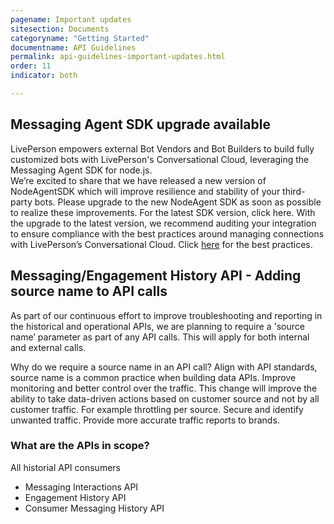 ```yaml
---
pagename: Important updates
sitesection: Documents
categoryname: "Getting Started"
documentname: API Guidelines
permalink: api-guidelines-important-updates.html
order: 11
indicator: both

---
```


## Messaging Agent SDK upgrade available
LivePerson empowers external Bot Vendors and Bot Builders to build fully customized bots with LivePerson's Conversational Cloud, leveraging the Messaging Agent SDK for node.js.  
We’re excited to share that we have released a new version of NodeAgentSDK which will improve resilience and stability of your third-party bots. Please upgrade to the new NodeAgent SDK as soon as possible to realize these improvements. For the latest SDK version, click here.
With the upgrade to the latest version, we recommend auditing your integration to ensure compliance with the best practices around managing connections with LivePerson’s Conversational Cloud. Click [here](https://github.com/LivePersonInc/node-agent-sdk/wiki/NodeAgentSDK-Connection-Best-Practices) for the best practices.

## Messaging/Engagement History API - Adding source name to API calls

As part of our continuous effort to improve troubleshooting and reporting in the historical and operational APIs, we are planning to require a 'source name’ parameter as part of any API calls. This will apply for both internal and external calls. 

Why do we require a source name in an API call?
Align with API standards, source name is a common practice when building data APIs.
Improve monitoring and better control over the traffic. This change will improve the ability to take data-driven actions based on customer source and not by all customer traffic. For example throttling per source.
Secure and identify unwanted traffic.
Provide more accurate traffic reports to brands.

### What are the APIs in scope?
All historial API consumers

* Messaging Interactions API
* Engagement History API
* Consumer Messaging History API

